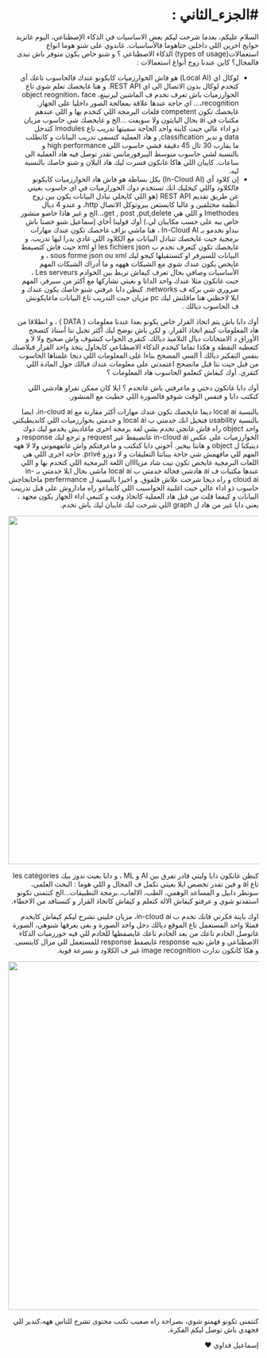 <h1 dir="rtl" lang="ar">#الجزء_الثاني :</h1>
<p dir="rtl" lang="ar">
السلام عليكم، بعدما شرحت ليكم بعض الاساسيات في الذكاء الإصطناعي، اليوم غانزيد حوايج اخرين اللي داخلين حتاهوما فالأساسيات. غاندوي على شنو هوما انواع استعمالات(types of usage) الذكاء الاصطناعي ؟ و شنو خاص يكون متوفر باش تبدى فالمجال؟
كاين عندنا زوج أنواع استعمالات :

</p>
<ul dir="rtl" lang="ar">
<li >
لوكال اي (Local AI) هو فاش الخوارزميات كايكونو عندك فالحاسوب تاعك أي كتخدم لوكال بدون الاتصال الى اي REST API. و هنا غايخصك تعلم شوي تاع الخوارزميات باش تعرف تخدم ف الماشين ليرنينغ، object reognition، face recognition،… اي حاجة عندها علاقة بمعالجة الصور داخليا على الجهاز. غايخصك تكون competent فلغات البرمجة اللي كتخدم بها و اللي عندهم مكتبات في ai بحال البايثون ولا سويفت ...الخ و غايخصك شي حاسوب مزيان ذو اداء عالي حيت كاينة واحد الحاجة سميتها تدريب تاع lmodules كتدخل data و تدير classification, و هاد العملية كتسمى تدريب البيانات و كاتطلب ما يقارب 30 تال 45 دقيقة فشي حاسوب اللي high performance و بالنسبة لشي حاسوب متوسط اليبرفورمانس تقدر توصل فيه هاد العملية الى ساعات. كايبان اللي هاكا غانكون فسرت ليك هاد البلان و شنو خاصك بالنسبة ليه.
</li>
<li>إن كلاود أي (In-Cloud AI) بكل بساطة هو فاش هاد الخوارزميات كايكونو فالكلاود واللي كيخليك انك تستخدم دوك الخورازميات في اي حاسوب بغيتي عن طريق تقديم REST API (هو اللي كايخلي تبادل البيانات يكون بين زوج أنظمة مختلفين و غالبا كايستعن ببروتوكل الاتصال http، و عندو 4 ديال lmethodes و اللي هي get , post ,put,delete،..الخ و غير هاذا خاصو منشور خاص بيه على حسب مكايبان لي.) أوك قولينا أخاي إسماعيل شنو خصنا باش نبداو نخدمو بـ In-Cloud AI ، هنا ماشي بزاف غاخصك تكون عندك مهارات برمجية حيت غايخصك تتبادل البيانات مع الكلاود اللي غادي يدرا ليها تدريب. و غايخصك تكون كتعرف تخدم ب les fichiers json او xml حيت فاش كتصيفط البيانات للسيرفر او كتستقبلها كيجو ليك sous forme json ou xml ، و غايخص يكون عندك شوي مع الشبكات هههه و ما أدراك الشبكات المهم الأساسيات وصافي بحال تعرف كيفاش تربط بين الخوادم Les serveurs ، حيت غاتكون مثلا عندك واحد الداتا و بغيتي تشاركها مع أكثر من سيرفر، المهم ضروري شي بركة ف networks. كنظن دابا عرفتي شنو خاصك يكون عندك و ايلا لاحظتي هنا ماقلتش ليك pc مزيان حيت التدريب تاع البيانات ماغايكونش ف الحاسوب ديالك .
</li>
</ul>
<p dir="rtl" lang="ar">
أوك دابا باش يتم اتخاذ القرار خاص يكونو بعدا عندنا معلومات ( DATA ) ، و انطلاقا من هاد المعلومات كيتم اتخاذ القرار. و لكن باش نوضح ليك أكثر تخيل نتا أستاذ كتصحح الأوراق د الامتحانات ديال التلاميذ ديالك. كتقرى الجواب كتشوف واش صحيح ولا لا و كتعطيه النقطة و هكذا تماما كيخدم الذكاء الاصطناعي كايحاول يتخذ واحد القرار فبلاصتك بنفس التفكير ديالك أ السي المصحح بناءا على المعلومات اللي ديجا علمناها الحاسوب من قبل حيت نتا قبل ماتصحح اعتمدتي على معلومات عندك فبالك حول المادة اللي كتقري.
أوك كيفاش كنعلمو الحاسوب هاد المعلومات ؟

</p>
<p dir="rtl" lang="ar">
أوك دابا غاتكون دختي و ماعرفتي باش غاتخدم ؟ 
ايلا كان ممكن تقراو هادشي اللي كنكتب دابا و فنفس الوقت شوفو فالصورة اللي حطيت مع المنشور.

</p>
<p dir="rtl" lang="ar">
بالنسبة local ai ديما غايخصك تكون عندك مهارات أكثر مقارنة مع in-cloud ai، ايضا بالنسبة usability فتخيل انك خدمتي ب local ai و خدمتي بخوارزميات اللي كاتديطيكتي واحد object راه فاش غاتجي تخدم بشي لغة برمجة اخرى ماغاديش يخدمو ليك دوك الخوارزميات على عكس in-cloud ai غاتصيفط غير request و ترجع ليك response و ديتيكتا ل object و هانتا بيخير. أخوتي دابا كتكتب و ماعرفتكم واش غاتفهموني ولا لا ههه المهم للي مافهمش شي حاجة بيناتنا التعليقات و لا دوزو privé. حاجة اخرى اللي هي اللغات البرمجية غايخص تكون نيت شاد مزياااان اللغة البرمجية اللي كتخدم بها و اللي عندها مكتبات ف ai هادشي فحالة خدمتي ب local ai ماشي بحال ايلا خدمتي بـ in-cloud ai و راه ديجا شرحت علاش فلفوق. و اخيرا بالنسبة ل perfermance ماخاتحاجش حاسوب ذو اداء عالي حيت اغلبية الحواسيب اللي كايتباعو راه ماداروش على قبل تدرييب البيانات و كيفما قلت من قبل هاد العملية كاتخاذ وقت و كتبغي اداء الجهاز يكون مجهد ، يعني دابا غير من هاد ل graph اللي شرحت ليك غايبان ليك باش تخدم.
</p>
<p align="center">
  <img src="https://user-images.githubusercontent.com/44703725/55366066-ad601300-54d6-11e9-92f4-ecb3fc737f63.jpg" width="700" >
</p>
<p dir="rtl" lang="ar">
كنظن غاتكون دابا وليتي قادر تفرق بين AI و ML ، و دابا بغيت ندوز بيك les catégories تاع ai و فين تقدر تخصص ايلا بغيتي تكمل ف المجال و اللي هوما : البحث العلمي، سونطر دابيل و المساعد الوهمي، الطب، الالعاب،.برمجة التطبيقات...الخ
كنتمنى تكونو استفدتو شوي و عرفتو كيفاش الالة كتعلم و كيفاش كاتخاذ القرار و كتستافد من الاخطاء.

</p>
<p dir="rtl" lang="ar">
اوك باينة فكرتي فانك تخدم ب in-cloud ai، مزيان خليني نشرح ليكم كيفاش كايخدم فمثلا واحد المستعمل تاع الموقع ديالك دخل واحد الصورة و بغى يعرفها شنوهي، الصورة غاتوصل الخادم تاعك من بعد الخادم تاعك غايصفطها للخادم للي فيه خورزميات الذكاء الاصطناعي و فاش تجيه response غايصفط response للمستعمل للي مزال كايتسنى. و هكا كاتكون تدارت image recognition غير ف الكلاود و بسرعة قوية.
</p>
<p align="center">
  <img src="https://user-images.githubusercontent.com/44703725/55366097-c963b480-54d6-11e9-9dbd-2f8cb2a0ab25.jpg" width="700" >
</p>
<p dir="rtl" lang="ar">
كنتمنى تكونو فهمتو شوي، بصراحة راه صعيب تكتب محتوى تشرح للناس ههه،كندير للي فجهدي باش توصل ليكم الفكرة.
</p>
<p dir="rtl" lang="ar">
إسماعيل فداوي ❤️
</p>
